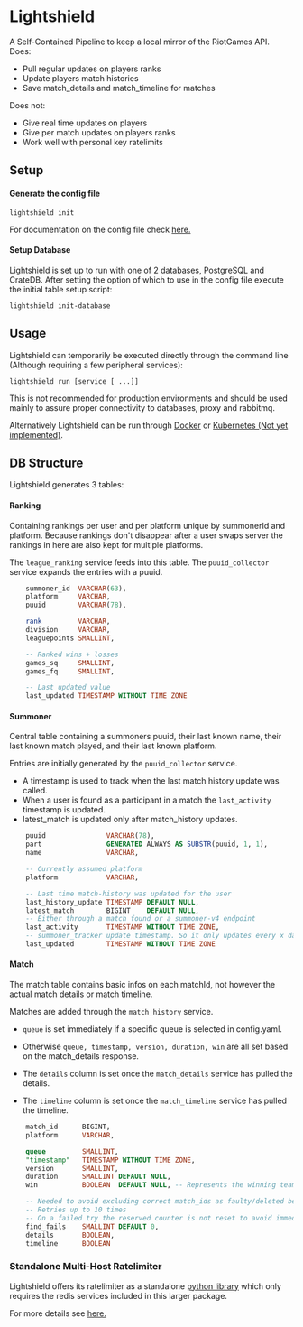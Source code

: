 
# Lightshield

A Self-Contained Pipeline to keep a local mirror of the RiotGames API.  
Does:
- Pull regular updates on players ranks
- Update players match histories
- Save match_details and match_timeline for matches

Does not:
- Give real time updates on players
- Give per match updates on players ranks
- Work well with personal key ratelimits


## Setup

#### Generate the config file
```shell
lightshield init
```

For documentation on the config file check [here.](Config.md)

#### Setup Database

Lightshield is set up to run with one of 2 databases, PostgreSQL and CrateDB. After setting the option of which to use
in the config file execute the initial table setup script:
```shell
lightshield init-database
```


## Usage

Lightshield can temporarily be executed directly through the command line (Although requiring a few peripheral services):
```shell
lightshield run [service [ ...]]
```
This is not recommended for production environments and should be used mainly to assure proper connectivity to databases,
proxy and rabbitmq.

Alternatively Lightshield can be run through [Docker](Docker.md) or [Kubernetes (Not yet implemented)](Kubernetes.md).


## DB Structure

Lightshield generates 3 tables:

#### Ranking
Containing rankings per user and per platform unique by summonerId and platform. Because rankings don't disappear after
a user swaps server the rankings in here are also kept for multiple platforms.

The `league_ranking` service feeds into this table. The `puuid_collector` service expands the entries with a puuid.

```sql
    summoner_id  VARCHAR(63),
    platform     VARCHAR,
    puuid        VARCHAR(78),

    rank         VARCHAR,
    division     VARCHAR,
    leaguepoints SMALLINT,

    -- Ranked wins + losses
    games_sq     SMALLINT,
    games_fq     SMALLINT,

    -- Last updated value
    last_updated TIMESTAMP WITHOUT TIME ZONE
```

#### Summoner
Central table containing a summoners puuid, their last known name, their last known match played, and their last known
platform.

Entries are initially generated by the `puuid_collector` service. 

- A timestamp is used to track when the last match history update was called.
- When a user is found as a participant in a match the `last_activity` timestamp is updated.
- latest_match is updated only after match_history updates.

```sql
    puuid               VARCHAR(78),
    part                GENERATED ALWAYS AS SUBSTR(puuid, 1, 1),
    name                VARCHAR,

    -- Currently assumed platform
    platform            VARCHAR,

    -- Last time match-history was updated for the user
    last_history_update TIMESTAMP DEFAULT NULL,
    latest_match        BIGINT    DEFAULT NULL,
    -- Either through a match found or a summoner-v4 endpoint
    last_activity       TIMESTAMP WITHOUT TIME ZONE,
    -- summoner_tracker update timestamp. So it only updates every x days
    last_updated        TIMESTAMP WITHOUT TIME ZONE
```

#### Match
The match table contains basic infos on each matchId, not however the actual match details or match timeline.

Matches are added through the `match_history` service. 

- `queue` is set immediately if a specific queue is selected in config.yaml.
- Otherwise `queue, timestamp, version, duration, win` are all set based on the match_details response.


- The `details` column is set once the `match_details` service has pulled the details.
- The `timeline` column is set once the `match_timeline` service has pulled the timeline.

```sql
    match_id      BIGINT,
    platform      VARCHAR,

    queue         SMALLINT,
    "timestamp"   TIMESTAMP WITHOUT TIME ZONE,
    version       SMALLINT,
    duration      SMALLINT DEFAULT NULL,
    win           BOOLEAN  DEFAULT NULL, -- Represents the winning team (0|1)

    -- Needed to avoid excluding correct match_ids as faulty/deleted becaues they aren't found first try
    -- Retries up to 10 times
    -- On a failed try the reserved counter is not reset to avoid immediate retries on a presumed faulty ID
    find_fails    SMALLINT DEFAULT 0,
    details       BOOLEAN,
    timeline      BOOLEAN
```


### Standalone Multi-Host Ratelimiter 
Lightshield offers its ratelimiter as a standalone [python library](https://pypi.org/project/lightshield/) which only
requires the redis services included in this larger package.

For more details see [here.](Rate%20Limiting.md)